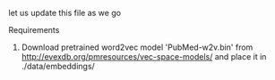 
let us update this file as we go

Requirements
1. Download pretrained word2vec model 'PubMed-w2v.bin'  from http://evexdb.org/pmresources/vec-space-models/ and place it in ./data/embeddings/
